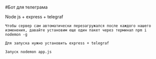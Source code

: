 #Бот для телеграма

Node js + express + telegraf
````
Чтобы сервер сам автоматически перезагружался после каждого нашего изменения, давайте установим еще один пакет через терминал npm i nodemon -g
````
````
Для запуска нужно установить express + telegraf
````
````
Запуск nodemon app.js
````